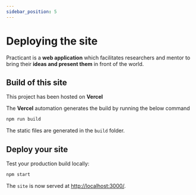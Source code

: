 ```yaml
---
sidebar_position: 5
---
```


# Deploying the site

Practicant is a **web application** which facilitates researchers and mentor to bring their **ideas and present them** in front of the world.

## Build of this site

This project has been hosted on **Vercel**

The **Vercel** automation generates the build by running the below command

```bash
npm run build
```

The static files are generated in the `build` folder.

## Deploy your site

Test your production build locally:

```bash
npm start
```

The `site` is now served at [http://localhost:3000/](http://localhost:3000/).
